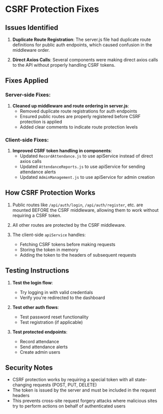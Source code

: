 # CSRF Protection Fixes

## Issues Identified

1. **Duplicate Route Registration**: The server.js file had duplicate route definitions for public auth endpoints, which caused confusion in the middleware order.

2. **Direct Axios Calls**: Several components were making direct axios calls to the API without properly handling CSRF tokens.

## Fixes Applied

### Server-side Fixes:

1. **Cleaned up middleware and route ordering in server.js**:
   - Removed duplicate route registrations for auth endpoints
   - Ensured public routes are properly registered before CSRF protection is applied
   - Added clear comments to indicate route protection levels

### Client-side Fixes:

1. **Improved CSRF token handling in components**:
   - Updated `RecordAttendance.js` to use apiService instead of direct axios calls
   - Updated `AttendanceReports.js` to use apiService for sending attendance alerts
   - Updated `AdminManagement.js` to use apiService for admin creation

## How CSRF Protection Works

1. Public routes like `/api/auth/login`, `/api/auth/register`, etc. are mounted BEFORE the CSRF middleware, allowing them to work without requiring a CSRF token.

2. All other routes are protected by the CSRF middleware.

3. The client-side `apiService` handles:
   - Fetching CSRF tokens before making requests
   - Storing the token in memory
   - Adding the token to the headers of subsequent requests

## Testing Instructions

1. **Test the login flow**:
   - Try logging in with valid credentials
   - Verify you're redirected to the dashboard

2. **Test other auth flows**:
   - Test password reset functionality
   - Test registration (if applicable)

3. **Test protected endpoints**:
   - Record attendance
   - Send attendance alerts
   - Create admin users
   
## Security Notes

- CSRF protection works by requiring a special token with all state-changing requests (POST, PUT, DELETE)
- The token is issued by the server and must be included in the request headers
- This prevents cross-site request forgery attacks where malicious sites try to perform actions on behalf of authenticated users
